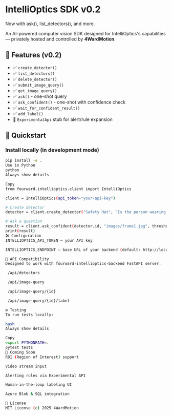 # IntelliOptics SDK v0.2
Now with ask(), list_detectors(), and more.

An AI-powered computer vision SDK designed for IntelliOptics's capabilities — privately hosted and controlled by **4WardMotion**.

## 🚀 Features (v0.2)
- ✅ `create_detector()`
- ✅ `list_detectors()`
- ✅ `delete_detector()`
- ✅ `submit_image_query()`
- ✅ `get_image_query()`
- ✅ `ask()` - one-shot query
- ✅ `ask_confident()` - one-shot with confidence check
- ✅ `wait_for_confident_result()`
- ✅ `add_label()`
- 🔬 `ExperimentalApi` stub for alert/rule expansion

## 🧪 Quickstart

### Install locally (in development mode)
```bash
pip install -e .
Use in Python
python
Always show details

Copy
from fourward.intellioptics.client import IntelliOptics

client = IntelliOptics(api_token="your-api-key")

# Create detector
detector = client.create_detector("Safety Hat", "Is the person wearing a helmet?")

# Ask a question
result = client.ask_confident(detector.id, "images/frame1.jpg", threshold=0.85)
print(result)
🛠️ Configuration
INTELLIOPTICS_API_TOKEN – your API key

INTELLIOPTICS_ENDPOINT – base URL of your backend (default: http://localhost:8000)

🤖 API Compatibility
Designed to work with fourward-intellioptics-backend FastAPI server:

 /api/detectors

 /api/image-query

 /api/image-query/{id}

 /api/image-query/{id}/label

⚙️ Testing
To run tests locally:

bash
Always show details

Copy
export PYTHONPATH=.
pytest tests
🧩 Coming Soon
ROI (Region of Interest) support

Video stream input

Alerting rules via Experimental API

Human-in-the-loop labeling UI

Azure Blob & SQL integration

📄 License
MIT License (c) 2025 4WardMotion
